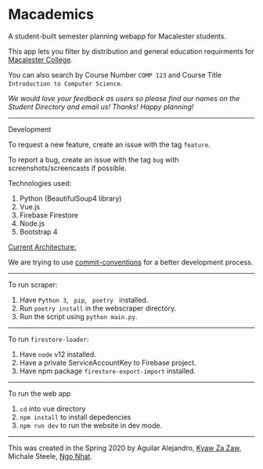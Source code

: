 # Macademics

A student-built semester planning webapp for Macalester students.

This app lets you filter by distribution and general education requirments for [Macalester College](https://macalester.edu).

You can also search by Course Number `COMP 123` and Course Title `Introduction to Computer Science`.

_We would love your feedback as users so please find our names on the Student Directory and email us! Thanks! Happy planning!_

---
Development

To request a new feature, create an issue with the tag `feature`.

To report a bug, create an issue with the tag `bug` with screenshots/screencasts if possible.

Technologies used:
1. Python (BeautifulSoup4 library)
2. Vue.js
3. Firebase Firestore
4. Node.js
5. Bootstrap 4


[Current Architecture:](https://imgur.com/a/wjQLDjN)

We are trying to use [commit-conventions](https://www.conventionalcommits.org/en/v1.0.0/) for a better development process.

---
To run scraper:

1. Have  `Python 3`, &nbsp; `pip`,  &nbsp; `poetry` &nbsp; installed.
2. Run `poetry install` in the webscraper directory.
3. Run the script using  `python main.py`.

---
To run `firestore-loader`:

1. Have `node` v12 installed.
2. Have a private ServiceAccountKey to Firebase project.
3. Have npm package `firestore-export-import` installed.

---

To run the web app

1. `cd` into vue directory
2. `npm install` to install depedencies
3. `npm run dev` to run the website in dev mode.

---

This was created in the Spring 2020 by 
Aguilar Alejandro, [Kyaw Za Zaw](https://kyawza.me), Michale Steele, [Ngo Nhat](https://www.linkedin.com/in/nhat-ngo-a9939716a).
